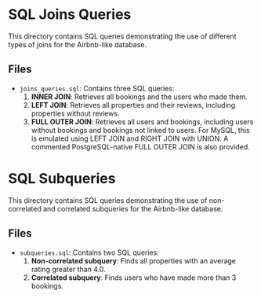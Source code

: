 # SQL Joins Queries

This directory contains SQL queries demonstrating the use of different types of joins for the Airbnb-like database.

## Files
- `joins_queries.sql`: Contains three SQL queries:
  1. **INNER JOIN**: Retrieves all bookings and the users who made them.
  2. **LEFT JOIN**: Retrieves all properties and their reviews, including properties without reviews.
  3. **FULL OUTER JOIN**: Retrieves all users and bookings, including users without bookings and bookings not linked to users. For MySQL, this is emulated using LEFT JOIN and RIGHT JOIN with UNION. A commented PostgreSQL-native FULL OUTER JOIN is also provided.



# SQL Subqueries

This directory contains SQL queries demonstrating the use of non-correlated and correlated subqueries for the Airbnb-like database.

## Files
- `subqueries.sql`: Contains two SQL queries:
  1. **Non-correlated subquery**: Finds all properties with an average rating greater than 4.0.
  2. **Correlated subquery**: Finds users who have made more than 3 bookings.